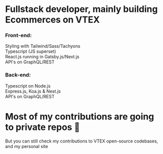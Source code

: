 # Fullstack developer, mainly building Ecommerces on VTEX

### Front-end:
[](https://user-images.githubusercontent.com/25181517/192107856-aa92c8b1-b615-47c3-9141-ed0d29a90239.png) Styling with Tailwind/Sass/Tachyons <br>
[](https://user-images.githubusercontent.com/25181517/183890598-19a0ac2d-e88a-4005-a8df-1ee36782fde1.png) Typescript (JS superset) <br>
[](https://user-images.githubusercontent.com/25181517/183897015-94a058a6-b86e-4e42-a37f-bf92061753e5.png) React.js running in [](https://github.com/marwin1991/profile-technology-icons/assets/136815194/2bd495ca-29d8-4415-8e8c-a1979721816a)Gatsby.js/[](https://github.com/marwin1991/profile-technology-icons/assets/136815194/5f8c622c-c217-4649-b0a9-7e0ee24bd704)Next.js <br>
API's on [](https://user-images.githubusercontent.com/25181517/192107856-aa92c8b1-b615-47c3-9141-ed0d29a90239.png)GraphQL/[](https://user-images.githubusercontent.com/25181517/192107858-fe19f043-c502-4009-8c47-476fc89718ad.png)REST <br>

### Back-end:
[](https://user-images.githubusercontent.com/25181517/183890598-19a0ac2d-e88a-4005-a8df-1ee36782fde1.png) Typescript on [](https://user-images.githubusercontent.com/25181517/183568594-85e280a7-0d7e-4d1a-9028-c8c2209e073c.png)Node.js <br>
 Express.js, Koa.js & Nest.js <br>
API's on [](https://user-images.githubusercontent.com/25181517/192107856-aa92c8b1-b615-47c3-9141-ed0d29a90239.png)GraphQL/[](https://user-images.githubusercontent.com/25181517/192107858-fe19f043-c502-4009-8c47-476fc89718ad.png)REST <br>

# Most of my contributions are going to private repos 🥹
But you can still check my contributions to VTEX open-source codebases, and my personal site
